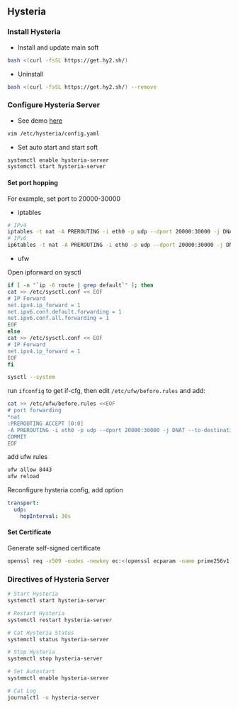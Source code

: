 ## Hysteria

### Install Hysteria

- Install and update main soft

```bash
bash <(curl -fsSL https://get.hy2.sh/)
```

- Uninstall

```bash
bash <(curl -fsSL https://get.hy2.sh/) --remove
```

### Configure Hysteria Server

- See demo [here](./config_server.yml)

```bash
vim /etc/hysteria/config.yaml
```

- Set auto start and start soft

```bash
systemctl enable hysteria-server
systemctl start hysteria-server
```

#### Set port hopping

For example, set port to 20000-30000

- iptables

```bash
# IPv4
iptables -t nat -A PREROUTING -i eth0 -p udp --dport 20000:30000 -j DNAT --to-destination :8443
# IPv6
ip6tables -t nat -A PREROUTING -i eth0 -p udp --dport 20000:30000 -j DNAT --to-destination :8443
```

- ufw

Open ipforward on sysctl

```bash
if [ -n "`ip -6 route | grep default`" ]; then 
cat >> /etc/sysctl.conf << EOF
# IP Forward
net.ipv4.ip_forward = 1
net.ipv6.conf.default.forwarding = 1
net.ipv6.conf.all.forwarding = 1
EOF
else
cat >> /etc/sysctl.conf << EOF
# IP Forward
net.ipv4.ip_forward = 1
EOF
fi

sysctl --system
```

run `ifconfig` to get if-cfg, then edit `/etc/ufw/before.rules` and add:  
```bash
cat >> /etc/ufw/before.rules <<EOF
# port forwarding
*nat
:PREROUTING ACCEPT [0:0]
-A PREROUTING -i eth0 -p udp --dport 20000:30000 -j DNAT --to-destination :8443
COMMIT
EOF
```

add ufw rules  
```bash
ufw allow 8443
ufw reload
```

Reconfigure hysteria config, add option  
```yaml
transport:
  udp:
    hopInterval: 30s
```

#### Set Certificate

Generate self-signed certificate  
```bash
openssl req -x509 -nodes -newkey ec:<(openssl ecparam -name prime256v1) -keyout /var/lib/hysteria/server.key -out /var/lib/hysteria/server.crt -subj "/CN=bing.com" -days 36500 && chown hysteria /var/lib/hysteria/server.key && chown hysteria /var/lib/hysteria/server.crt
```

### Directives of Hysteria Server

```bash
# Start Hysteria
systemctl start hysteria-server

# Restart Hysteria
systemctl restart hysteria-server

# Cat Hysteria Status
systemctl status hysteria-server

# Stop Hysteria
systemctl stop hysteria-server

# Set Autostart
systemctl enable hysteria-server

# Cat Log
journalctl -u hysteria-server
```
